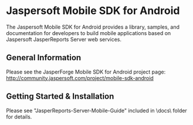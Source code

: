 Jaspersoft Mobile SDK for Android
=================================

The Jaspersoft Mobile SDK for Android provides a library, samples, and documentation for developers to build 
mobile applications based on Jaspersoft JasperReports Server web services.


General Information
-------------------------------

Please see the JasperForge Mobile SDK for Android project page:
http://community.jaspersoft.com/project/mobile-sdk-android


Getting Started & Installation
-------------------------------

Please see "JasperReports-Server-Mobile-Guide" included in \docs\ folder for details.
